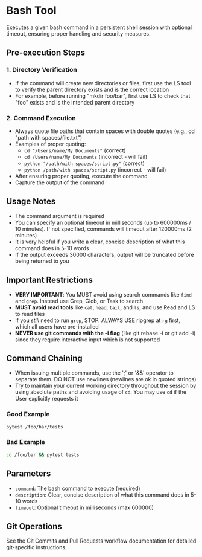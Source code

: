 # Bash Tool

Executes a given bash command in a persistent shell session with optional timeout, ensuring proper handling and security measures.

## Pre-execution Steps

### 1. Directory Verification
- If the command will create new directories or files, first use the LS tool to verify the parent directory exists and is the correct location
- For example, before running "mkdir foo/bar", first use LS to check that "foo" exists and is the intended parent directory

### 2. Command Execution
- Always quote file paths that contain spaces with double quotes (e.g., cd "path with spaces/file.txt")
- Examples of proper quoting:
  - `cd "/Users/name/My Documents"` (correct)
  - `cd /Users/name/My Documents` (incorrect - will fail)
  - `python "/path/with spaces/script.py"` (correct)
  - `python /path/with spaces/script.py` (incorrect - will fail)
- After ensuring proper quoting, execute the command
- Capture the output of the command

## Usage Notes

- The command argument is required
- You can specify an optional timeout in milliseconds (up to 600000ms / 10 minutes). If not specified, commands will timeout after 120000ms (2 minutes)
- It is very helpful if you write a clear, concise description of what this command does in 5-10 words
- If the output exceeds 30000 characters, output will be truncated before being returned to you

## Important Restrictions

- **VERY IMPORTANT**: You MUST avoid using search commands like `find` and `grep`. Instead use Grep, Glob, or Task to search
- **MUST avoid read tools** like `cat`, `head`, `tail`, and `ls`, and use Read and LS to read files
- If you _still_ need to run `grep`, STOP. ALWAYS USE ripgrep at `rg` first, which all users have pre-installed
- **NEVER use git commands with the -i flag** (like git rebase -i or git add -i) since they require interactive input which is not supported

## Command Chaining

- When issuing multiple commands, use the ';' or '&&' operator to separate them. DO NOT use newlines (newlines are ok in quoted strings)
- Try to maintain your current working directory throughout the session by using absolute paths and avoiding usage of `cd`. You may use `cd` if the User explicitly requests it

### Good Example
```bash
pytest /foo/bar/tests
```

### Bad Example
```bash
cd /foo/bar && pytest tests
```

## Parameters

- `command`: The bash command to execute (required)
- `description`: Clear, concise description of what this command does in 5-10 words
- `timeout`: Optional timeout in milliseconds (max 600000)

## Git Operations

See the Git Commits and Pull Requests workflow documentation for detailed git-specific instructions.